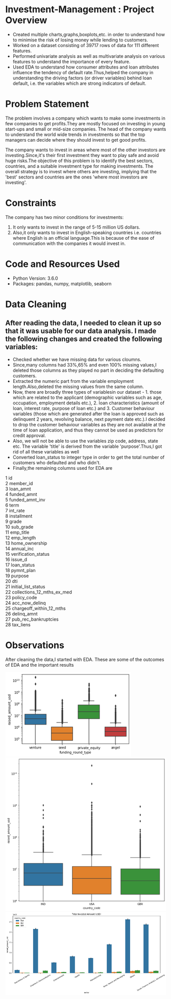 # Investment-Management : Project Overview

- Created multiple charts,graphs,boxplots,etc. in order to understand how to minimise the risk of losing money while lending to customers.
- Worked on a dataset consisting of 39717 rows of data for 111 different features.
- Performed univariate analysis as well as multivariate analysis on various features to understand the importance of every feature.
- Used EDA to understand how consumer attributes and loan attributes influence the tendency of default rate.Thus,helped the company in understanding the driving factors (or
driver variables) behind loan default, i.e. the variables which are strong indicators of default.

# Problem Statement

The problem involves a company which wants to make some investments in few companies to get profits.They are mostly focused on investing in young start-ups and small or mid-size companies. The head of the company wants to understand the world wide trends in investments so that the top managers can decide where they should invest to get good profits.

The company wants to invest in areas where most of the other investors are investing.Since,it's their first investment they want to play safe and avoid huge risks.The objective of this problem is to identify the best sectors, countries, and a suitable investment type for making investments. The overall strategy is to invest where others are investing, implying that the 'best' sectors and countries are the ones 'where most investors are investing'.

# Constraints

The company has two minor conditions for investments:
1. It only wants to invest in the range of 5-15 million US dollars.
2. Also,it only wants to invest in English-speaking countries i.e. countries where English is an official language.This is because of the ease of communication with the companies it would invest in. 


# Code and Resources Used
- Python Version: 3.6.0
- Packages: pandas, numpy, matplotlib, seaborn

# Data Cleaning
## After reading the data, I needed to clean it up so that it was usable for our data analysis. I made the following changes and created the following variables:
- Checked whether we have missing data for various cloumns.
- Since,many columns had 33%,65% and even 100% missing values,I deleted those columns as they played no part in deciding the defaulting customers. 
- Extracted the numeric part from the variable employment length.Also,deleted the missing values from the same column. 
- Now, there are broadly three types of variablesin our dataset - 1. those which are related to the applicant (demographic variables such as age, occupation, employment details etc.), 2. loan characteristics (amount of loan, interest rate, purpose of loan etc.) and 3. Customer behaviour variables (those which are generated after the loan is approved such as delinquent 2 years, revolving balance, next payment date etc.).I decided to drop the customer behaviour variables as they are not available at the time of loan application, and thus they cannot be used as predictors for credit approval.
- Also, we will not be able to use the variables zip code, address, state etc. The variable 'title' is derived from the variable 'purpose'.Thus,I got rid of all these variables as well
- Converted loan_status to integer type in order to get the total number of customers who defaulted and who didn't.
- Finally,the remaining columns used for EDA are

 1   id                         
 2   member_id                  
 3   loan_amnt                 
 4   funded_amnt                   
 5   funded_amnt_inv             
 6   term                        
 7   int_rate                    
 8   installment                 
 9   grade                        
 10  sub_grade                   
 11  emp_title                    
 12  emp_length                  
 13  home_ownership               
 14  annual_inc                  
 15  verification_status          
 16  issue_d                      
 17  loan_status               
 18  pymnt_plan                                            
 19  purpose                     
 20  dti                        
 21  initial_list_status          
 22  collections_12_mths_ex_med  
 23  policy_code                   
 24  acc_now_delinq              
 25  chargeoff_within_12_mths    
 26  delinq_amnt                  
 27  pub_rec_bankruptcies        
 28  tax_liens 

# Observations
After cleaning the data,I started with EDA. These are some of the outcomes of EDA and the important results 

![loan_status vs term](https://github.com/Rahul713713/Investment-Management/blob/master/Amount_raised_across_four_categories.png "Amount_raised_across_four_categories")
![loan_status vs term](https://github.com/Rahul713713/Investment-Management/blob/master/Top_three_countries_for_investment.png "Top_three_countries_for_investment")
![loan_status vs term](https://github.com/Rahul713713/Investment-Management/blob/master/Amount_invested.png "Amount_invested")


